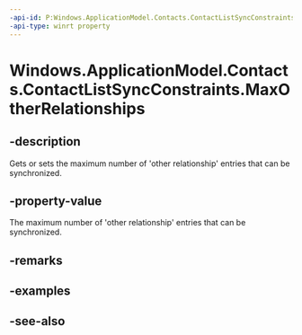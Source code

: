 ----api-id: P:Windows.ApplicationModel.Contacts.ContactListSyncConstraints.MaxOtherRelationships
-api-type: winrt property
---<!-- Property syntaxpublic Windows.Foundation.IReference<int> MaxOtherRelationships { get;  set; }--># Windows.ApplicationModel.Contacts.ContactListSyncConstraints.MaxOtherRelationships## -descriptionGets or sets the maximum number of 'other relationship' entries that can be synchronized.## -property-valueThe maximum number of 'other relationship' entries that can be synchronized.## -remarks## -examples## -see-also